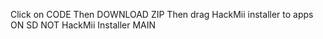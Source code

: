 Click on CODE Then DOWNLOAD ZIP
Then drag HackMii installer to apps ON SD NOT HackMii Installer MAIN
